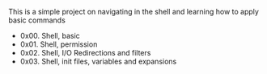 This is a simple project on navigating in the shell and learning how to apply basic commands
- 0x00. Shell, basic
- 0x01. Shell, permission
- 0x02. Shell, I/O Redirections and filters
- 0x03. Shell, init files, variables and expansions
